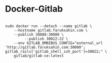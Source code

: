 # Docker-Gitlab

<code>
sudo docker run --detach --name gitlab \
	--hostname gitlab.faruksahin.com \
	--publish 30080:30080 \
         --publish 30022:22 \
	--env GITLAB_OMNIBUS_CONFIG="external_url 'http://gitlab.faruksahin.com:30080'; gitlab_rails['gitlab_shell_ssh_port']=30022;" \
	gitlab/gitlab-ce:latest
</code>
